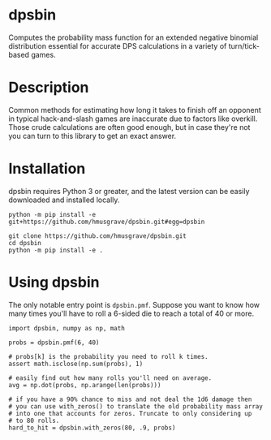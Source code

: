 # dpsbin

Computes the probability mass function for an extended negative binomial distribution essential for accurate DPS calculations in a variety of turn/tick-based games.


# Description

Common methods for estimating how long it takes to finish off an opponent in typical hack-and-slash games are inaccurate due to factors like overkill. Those crude calculations are often good enough, but in case they're not you can turn to this library to get an exact answer.

# Installation

dpsbin requires Python 3 or greater, and the latest version can be easily downloaded and installed locally.

```
python -m pip install -e git+https://github.com/hmusgrave/dpsbin.git#egg=dpsbin
```

```
git clone https://github.com/hmusgrave/dpsbin.git
cd dpsbin
python -m pip install -e .
```

# Using dpsbin

The only notable entry point is `dpsbin.pmf`. Suppose you want to know how many times you'll have to roll a 6-sided die to reach a total of 40 or more.

```
import dpsbin, numpy as np, math

probs = dpsbin.pmf(6, 40)

# probs[k] is the probability you need to roll k times.
assert math.isclose(np.sum(probs), 1)

# easily find out how many rolls you'll need on average.
avg = np.dot(probs, np.arange(len(probs)))

# if you have a 90% chance to miss and not deal the 1d6 damage then
# you can use with_zeros() to translate the old probability mass array
# into one that accounts for zeros. Truncate to only considering up
# to 80 rolls.
hard_to_hit = dpsbin.with_zeros(80, .9, probs)
```
